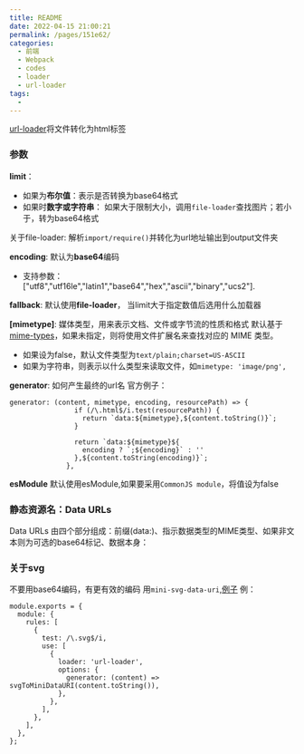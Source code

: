 ```yaml
---
title: README
date: 2022-04-15 21:00:21
permalink: /pages/151e62/
categories:
  - 前端
  - Webpack
  - codes
  - loader
  - url-loader
tags:
  - 
---
```

[url-loader](https://www.npmjs.com/package/url-loader)将文件转化为html标签

### 参数

**limit**： 
-   如果为**布尔值**：表示是否转换为base64格式
-   如果时**数字或字符串**： 如果大于限制大小，调用`file-loader`查找图片；若小于，转为base64格式

关于file-loader: 解析```import/require()```并转化为url地址输出到output文件夹

**encoding**:
默认为**base64**编码
-    支持参数：["utf8","utf16le","latin1","base64","hex","ascii","binary","ucs2"].

**fallback**:
默认使用**file-loader**， 当limit大于指定数值后选用什么加载器


**[mimetype]**: 媒体类型，用来表示文档、文件或字节流的性质和格式
默认基于[mime-types](https://github.com/jshttp/mime-types)，如果未指定，则将使用文件扩展名来查找对应的 MIME 类型。
-   如果设为false，默认文件类型为`text/plain;charset=US-ASCII`
-   如果为字符串，则表示以什么类型来读取文件，如`mimetype: 'image/png',`

**generator**:
如何产生最终的url名
官方例子：
```
generator: (content, mimetype, encoding, resourcePath) => {
                if (/\.html$/i.test(resourcePath)) {
                  return `data:${mimetype},${content.toString()}`;
                }
 
                return `data:${mimetype}${
                  encoding ? `;${encoding}` : ''
                },${content.toString(encoding)}`;
              },
```

**esModule**
默认使用esModule,如果要采用`CommonJS module`，将值设为false


### 静态资源名：Data URLs
Data URLs 由四个部分组成：前缀(data:)、指示数据类型的MIME类型、如果非文本则为可选的base64标记、数据本身：

### 关于svg
不要用base64编码，有更有效的编码
用` mini-svg-data-uri `,[例子](https://css-tricks.com/probably-dont-base64-svg/)
例：
```
module.exports = {
  module: {
    rules: [
      {
        test: /\.svg$/i,
        use: [
          {
            loader: 'url-loader',
            options: {
              generator: (content) => svgToMiniDataURI(content.toString()),
            },
          },
        ],
      },
    ],
  },
};
```


